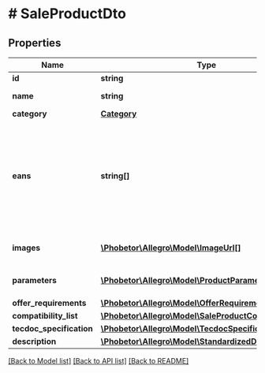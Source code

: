 # # SaleProductDto

## Properties

Name | Type | Description | Notes
------------ | ------------- | ------------- | -------------
**id** | **string** | Product id. |
**name** | **string** | Product name. |
**category** | [**Category**](Category.md) |  |
**eans** | **string[]** | A list of codes that identify this product. Currently this can include EAN, ISBN, and UPC identifier types. | [optional]
**images** | [**\Phobetor\Allegro\Model\ImageUrl[]**](ImageUrl.md) | List of product images. | [optional]
**parameters** | [**\Phobetor\Allegro\Model\ProductParameterDto[]**](ProductParameterDto.md) | List of product parameters. | [optional]
**offer_requirements** | [**\Phobetor\Allegro\Model\OfferRequirements**](OfferRequirements.md) |  | [optional]
**compatibility_list** | [**\Phobetor\Allegro\Model\SaleProductCompatibilityList**](SaleProductCompatibilityList.md) |  | [optional]
**tecdoc_specification** | [**\Phobetor\Allegro\Model\TecdocSpecification**](TecdocSpecification.md) |  | [optional]
**description** | [**\Phobetor\Allegro\Model\StandardizedDescription**](StandardizedDescription.md) |  | [optional]

[[Back to Model list]](../../README.md#models) [[Back to API list]](../../README.md#endpoints) [[Back to README]](../../README.md)
